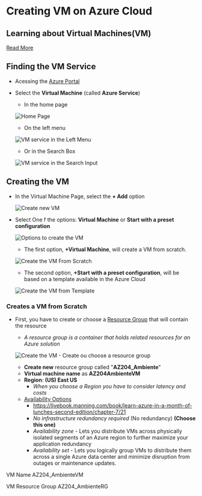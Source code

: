 # Creating VM on Azure Cloud

## Learning about Virtual Machines(VM)
[Read More](../../virtual_machine/README.md)

## Finding the VM Service
- Acessing the [Azure Portal](https://portal.azure.com/?l=en.pt-br#home)
- Select the **Virtual Machine** (called **Azure Service**)
  - In the home page

  ![Home Page](../_images/lab00-find_service_home.jpg)

  - On the left menu 

  ![VM service in the Left Menu](../_images/lab00-find_service_menu.jpg)


  - Or in the Search Box

  ![VM service in the Search Input](../_images/lab00-find_service_search_input.jpg)

## Creating the VM
- In the Virtual Machine Page, select the **+ Add** option

  ![Create new VM](../_images/lab00-add_vm.jpg)

- Select One f the options: **Virtual Machine** or **Start with a preset configuration**

  ![Options to create the VM ](../_images/lab00-add_vm_options.jpg)

  - The first option, **+Virtual Machine**, will create a VM from scratch.

  ![Create the VM From Scratch ](../_images/lab00-add_vm_from_zero.jpg)

  - The second option, **+Start with a preset configuration**, will be based on a template available in the Azure Cloud 
  
  ![Create the VM from Template ](../_images/lab00-add_vm_from_template.jpg)

### Creates a VM from Scratch
- First, you have to create or choose a [Resource Group](https://docs.microsoft.com/pt-br/azure/azure-resource-manager/management/manage-resource-groups-portal#what-is-a-resource-group) that will contain the resource
  - *A resource group is a container that holds related resources for an Azure solution*


  ![Create the VM - Create ou choose a resource group ](../_images/lab00-add_vm_create_resource_group.jpg)

  - **Create new** resource group called "**AZ204_Ambiente**"
  - **Virtual machine name** as **AZ204AmbienteVM**
  - **Region**: **(US) East US**
    - *When you choose a Region you have to consider latency and costs*
  - [Availability Options](https://docs.microsoft.com/en-us/azure/virtual-machines/manage-availability)
    - https://livebook.manning.com/book/learn-azure-in-a-month-of-lunches-second-edition/chapter-7/21
    - *No infrastructure redundancy required* (No redundancy) **(Choose this one)**
    - *Availability zone* - Lets you distribute VMs across physically isolated segments of an Azure region to further maximize your application redundancy
    - *Availability set* - Lets you logically group VMs to distribute them across a single Azure data center and minimize disruption from outages or maintenance updates.




VM Name
AZ204_AmbienteVM

VM Resource Group
AZ204_AmbienteRG
